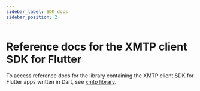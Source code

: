 ```yaml
---
sidebar_label: SDK docs
sidebar_position: 2
---
```


# Reference docs for the XMTP client SDK for Flutter

To access reference docs for the library containing the XMTP client SDK for Flutter apps written in Dart, see [xmtp library](https://pub.dev/documentation/xmtp/latest/xmtp/xmtp-library.html). 
